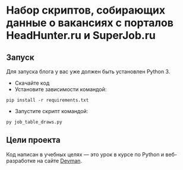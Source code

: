 # Набор скриптов, собирающих данные о вакансиях с порталов **HeadHunter.ru** и **SuperJob.ru**

## Запуск

Для запуска блога у вас уже должен быть установлен Python 3.

- Скачайте код
- Установите зависимости командой:
```
pip install -r requirements.txt
```

- Запустите скрипт командой: 
```
py job_table_draws.py
```

## Цели проекта

Код написан в учебных целях — это урок в курсе по Python и веб-разработке на сайте [Devman](https://dvmn.org).
